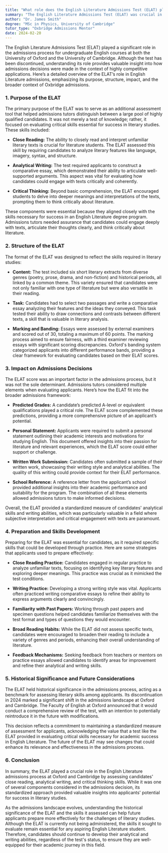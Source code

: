 ```yaml
---
title: "What role does the English Literature Admissions Test (ELAT) play in English Literature admissions?"
summary: "The English Literature Admissions Test (ELAT) was crucial in Oxbridge admissions, providing insights into the competitive selection process for English courses."
author: "Dr. James Smith"
degree: "MSc in Physics, University of Cambridge"
tutor_type: "Oxbridge Admissions Mentor"
date: 2024-02-20
---
```


The English Literature Admissions Test (ELAT) played a significant role in the admissions process for undergraduate English courses at both the University of Oxford and the University of Cambridge. Although the test has been discontinued, understanding its role provides valuable insight into how admissions decisions were made in the context of highly competitive applications. Here’s a detailed overview of the ELAT’s role in English Literature admissions, emphasizing its purpose, structure, impact, and the broader context of Oxbridge admissions.

### 1. Purpose of the ELAT

The primary purpose of the ELAT was to serve as an additional assessment tool that helped admissions tutors distinguish between a large pool of highly qualified candidates. It was not merely a test of knowledge; rather, it focused on evaluating critical skills essential for success in literary studies. These skills included:

- **Close Reading:** The ability to closely read and interpret unfamiliar literary texts is crucial for literature students. The ELAT assessed this skill by requiring candidates to analyze literary features like language, imagery, syntax, and structure.
  
- **Analytical Writing:** The test required applicants to construct a comparative essay, which demonstrated their ability to articulate well-supported arguments. This aspect was vital for evaluating how candidates could engage with texts critically and coherently.

- **Critical Thinking:** Beyond basic comprehension, the ELAT encouraged students to delve into deeper meanings and interpretations of the texts, prompting them to think critically about literature.

These components were essential because they aligned closely with the skills necessary for success in an English Literature degree program. Admissions tutors needed assurance that candidates could engage deeply with texts, articulate their thoughts clearly, and think critically about literature.

### 2. Structure of the ELAT

The format of the ELAT was designed to reflect the skills required in literary studies:

- **Content:** The test included six short literary extracts from diverse genres (poetry, prose, drama, and non-fiction) and historical periods, all linked by a common theme. This variety ensured that candidates were not only familiar with one type of literature but were also versatile in their reading.

- **Task:** Candidates had to select two passages and write a comparative essay analyzing their features and the ideas they conveyed. This task tested their ability to draw connections and contrasts between different texts, a skill that is valuable in literary analysis.

- **Marking and Banding:** Essays were assessed by external examiners and scored out of 30, totaling a maximum of 60 points. The marking process aimed to ensure fairness, with a third examiner reviewing essays with significant scoring discrepancies. Oxford's banding system categorized applicants into different performance bands, providing a clear framework for evaluating candidates based on their ELAT scores.

### 3. Impact on Admissions Decisions

The ELAT score was an important factor in the admissions process, but it was not the sole determinant. Admissions tutors considered multiple elements when evaluating applicants. Here’s how the ELAT fit into the broader admissions framework:

- **Predicted Grades:** A candidate’s predicted A-level or equivalent qualifications played a critical role. The ELAT score complemented these predictions, providing a more comprehensive picture of an applicant’s potential.

- **Personal Statement:** Applicants were required to submit a personal statement outlining their academic interests and motivations for studying English. This document offered insights into their passion for literature and relevant experiences, which the ELAT score could either support or challenge.

- **Written Work Submission:** Candidates often submitted a sample of their written work, showcasing their writing style and analytical abilities. The quality of this writing could provide context for their ELAT performance.

- **School Reference:** A reference letter from the applicant’s school provided additional insights into their academic performance and suitability for the program. The combination of all these elements allowed admissions tutors to make informed decisions.

Overall, the ELAT provided a standardized measure of candidates' analytical skills and writing abilities, which was particularly valuable in a field where subjective interpretation and critical engagement with texts are paramount.

### 4. Preparation and Skills Development

Preparing for the ELAT was essential for candidates, as it required specific skills that could be developed through practice. Here are some strategies that applicants used to prepare effectively:

- **Close Reading Practice:** Candidates engaged in regular practice to analyze unfamiliar texts, focusing on identifying key literary features and exploring deeper meanings. This practice was crucial as it mimicked the test conditions.

- **Writing Practice:** Developing a strong writing style was vital. Applicants often practiced writing comparative essays to refine their ability to express arguments clearly and convincingly.

- **Familiarity with Past Papers:** Working through past papers and specimen questions helped candidates familiarize themselves with the test format and types of questions they would encounter.

- **Broad Reading Habits:** While the ELAT did not assess specific texts, candidates were encouraged to broaden their reading to include a variety of genres and periods, enhancing their overall understanding of literature.

- **Feedback Mechanisms:** Seeking feedback from teachers or mentors on practice essays allowed candidates to identify areas for improvement and refine their analytical and writing skills.

### 5. Historical Significance and Future Considerations

The ELAT held historical significance in the admissions process, acting as a benchmark for assessing literary skills among applicants. Its discontinuation in 2024 marked a significant shift in the admissions landscape at Oxford and Cambridge. The Faculty of English at Oxford announced that it would conduct a comprehensive review of the test, with an intention to potentially reintroduce it in the future with modifications.

This decision reflects a commitment to maintaining a standardized measure of assessment for applicants, acknowledging the value that a test like the ELAT provided in evaluating critical skills necessary for academic success in English Literature. The future of the ELAT may see changes that could enhance its relevance and effectiveness in the admissions process.

### 6. Conclusion

In summary, the ELAT played a crucial role in the English Literature admissions process at Oxford and Cambridge by assessing candidates' close reading, analytical writing, and critical thinking skills. While it was one of several components considered in the admissions decision, its standardized approach provided valuable insights into applicants' potential for success in literary studies.

As the admissions landscape evolves, understanding the historical significance of the ELAT and the skills it assessed can help future applicants prepare more effectively for the challenges of literary studies. Although the ELAT is currently not being administered, the skills it sought to evaluate remain essential for any aspiring English Literature student. Therefore, candidates should continue to develop their analytical and writing abilities, regardless of the test's status, to ensure they are well-equipped for their academic journey in this field.
    